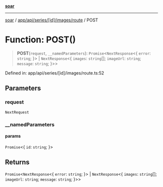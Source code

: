 [**soar**](../../../../../../../README.md)

***

[soar](../../../../../../../modules.md) / [app/api/series/\[id\]/images/route](../README.md) / POST

# Function: POST()

> **POST**(`request`, `__namedParameters`): `Promise`\<`NextResponse`\<\{ `error`: `string`; \}\> \| `NextResponse`\<\{ `images`: `string`[]; `imageUrl`: `string`; `message`: `string`; \}\>\>

Defined in: app/api/series/\[id\]/images/route.ts:52

## Parameters

### request

`NextRequest`

### \_\_namedParameters

#### params

`Promise`\<\{ `id`: `string`; \}\>

## Returns

`Promise`\<`NextResponse`\<\{ `error`: `string`; \}\> \| `NextResponse`\<\{ `images`: `string`[]; `imageUrl`: `string`; `message`: `string`; \}\>\>
